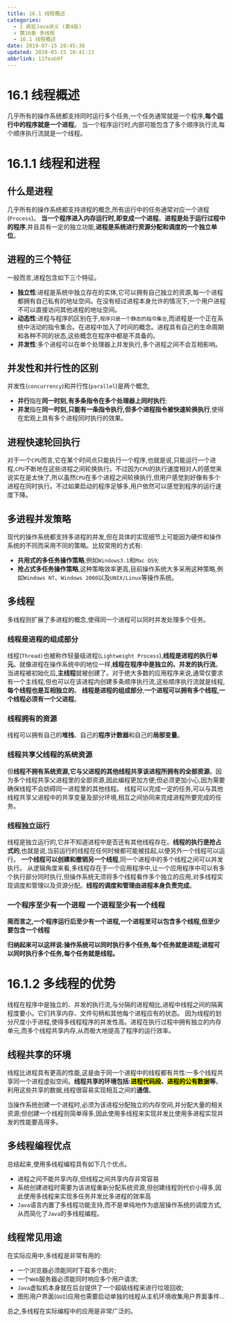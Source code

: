 ```yaml
---
title: 16.1 线程概述
categories: 
  - 1 疯狂Java讲义 (第4版)
  - 第16章 多线程
  - 16.1 线程概述
date: 2019-07-15 20:45:38
updated: 2020-03-15 10:41:13
abbrlink: 11feab9f
---
```

# 16.1 线程概述
几乎所有的操作系统都支持同时运行多个任务,一个任务通常就是一个程序,**每个运行中的程序就是一个进程**。
当一个程序运行时,内部可能包含了多个顺序执行流,每个顺序执行流就是一个线程。
# 16.1.1 线程和进程
## 什么是进程
几乎所有的操作系统都支持进程的概念,所有运行中的任务通常对应一个进程(`Process`)。
**当一个程序进入内存运行时,即变成一个进程**。**进程是处于运行过程中的程序**,并且具有一定的独立功能,**进程是系统进行资源分配和调度的一个独立单位**。

## 进程的三个特征
一般而言,进程包含如下三个特征。
- **独立性**:进程是系统中独立存在的实体,它可以拥有自己独立的资源,每一个进程都拥有自己私有的地址空间。在没有经过进程本身允许的情况下,一个用户进程不可以直接访问其他进程的地址空间。
- **动态性**:进程与程序的区别在于,`程序只是一个静态的指令集合`,而进程是一个正在系统中活动的指令集合。在进程中加入了时间的概念。进程具有自己的生命周期和各种不同的状态,这些概念在程序中都是不具备的。
- **并发性**:多个进程可以在单个处理器上并发执行,多个进程之间不会互相影响。

## 并发性和并行性的区别
并发性(`concurrency`)和并行性(`parallel`)是两个概念,
- **并行**指在**同一时刻,有多条指令在多个处理器上同时执行**;
- **并发**指在**同一时刻,只能有一条指令执行,但多个进程指令被快速轮换执行**,使得在宏观上具有多个进程同时执行的效果。

## 进程快速轮回执行
对于一个`CPU`而言,它在某个时间点只能执行一个程序,也就是说,只能运行一个进程,`CPU`不断地在这些进程之间轮换执行。不过因为`CPU`的执行速度相对人的感觉来说实在是太快了,所以虽然`CPU`在多个进程之间轮换执行,但用户感觉到好像有多个进程在同时执行。不过如果启动的程序足够多,用户依然可以感觉到程序的运行速度下降。
## 多进程并发策略
现代的操作系统都支持多进程的并发,但在具体的实现细节上可能因为硬件和操作系统的不同而采用不同的策略。比较常用的方式有:
- **共用式的多任务操作策略**,例如`Windows3.1`和`Mac OS9`;
- **抢占式多任务操作策略**,这种策略效率更高,目前操作系统大多采用这种策略,例如`Windows NT`、`Windows 2000`以及`UNIX/Linux`等操作系统。

## 多线程
多线程则扩展了多进程的概念,使得同一个进程可以同时并发处理多个任务。
### 线程是进程的组成部分
线程(`Thread)`也被称作轻量级进程(`Lightweight Process`),**线程是进程的执行单元**。就像进程在操作系统中的地位一样,**线程在程序中是独立的、并发的执行流**。
当进程被初始化后,**主线程**就被创建了。对于绝大多数的应用程序来说,通常仅要求有一个主线程,但也可以在该进程内创建多条顺序执行流,这些顺序执行流就是线程,**每个线程也是互相独立的**。
**线程是进程的组成部分**,**一个进程可以拥有多个线程,一个线程必须有一个父进程**。
### 线程拥有的资源
线程可以拥有自己的**堆栈**、自己的**程序计数器**和自己的**局部变量**。
### 线程共享父线程的系统资源
但**线程不拥有系统资源,它与父进程的其他线程共享该进程所拥有的全部资源**。因为多个线程共享父进程里的全部资源,因此编程更加方便;但必须更加小心,因为需要确保线程不会妨碍同一进程里的其他线程。
线程可以完成一定的任务,可以与其他线程共享父进程中的共享变量及部分环境,相互之间协同来完成进程所要完成的任务。
### 线程独立运行
线程是独立运行的,它并不知道进程中是否还有其他线程存在。**线程的执行是抢占式的**,也就是说,当前运行的线程在任何时候都可能被挂起,以便另外一个线程可以运行。
**一个线程可以创建和撤销另一个线程**,同一个进程中的多个线程之间可以并发执行。
从逻辑角度来看,多线程存在于一个应用程序中,让一个应用程序中可以有多个执行部分同时执行,但操作系统无须将多个线程看作多个独立的应用,对多线程实现调度和管理以及资源分配。**线程的调度和管理由进程本身负责完成**。
### 一个程序至少有一个进程 一个进程至少有一个线程
**简而言之,一个程序运行后至少有一个进程,一个进程里可以包含多个线程,但至少要包含一个线程**

**归纳起来可以这样说:操作系统可以同时执行多个任务,每个任务就是进程;进程可以同时执行多个任务,每个任务就是线程。**

# 16.1.2 多线程的优势
线程在程序中是独立的、并发的执行流,与分隔的进程相比,进程中线程之间的隔离程度要小。它们共享内存、文件句柄和其他每个进程应有的状态。
因为线程的划分尺度小于进程,使得多线程程序的并发性高。进程在执行过程中拥有独立的内存单元,而多个线程共享内存,从而极大地提高了程序的运行效率。
## 线程共享的环境
线程比进程具有更高的性能,这是由于同一个进程中的线程都有共性:一多个线程共享同一个进程虚拟空间。**线程共享的环境包括:<mark>进程代码段</mark>、<mark>进程的公有数据</mark>等**。利用这些共享的数据,线程很容易实现相互之间的**通信**。

当操作系统创建一个进程时,必须为该进程分配独立的内存空间,并分配大量的相关资源;但创建一个线程则简单得多,因此使用多线程来实现并发比使用多进程实现并发的性能要高得多。
## 多线程编程优点
总结起来,使用多线程编程具有如下几个优点。
- 进程之间不能共享内存,但线程之间共享内存非常容易
- 系统创建进程时需要为该进程重新分配系统资源,但创建线程则代价小得多,因此使用多线程来实现多任务并发比多进程的效率高
- `Java`语言内置了多线程功能支持,而不是单纯地作为底层操作系统的调度方式,从而简化了`Java`的多线程编程。

## 线程常见用途
在实际应用中,多线程是非常有用的:
- 一个浏览器必须能同时下载多个图片;
- 一个`Web`服务器必须能同时响应多个用户请求;
- `Java`虚拟机本身就在后台提供了一个超级线程来进行垃圾回收;
- 图形用户界面(`GUI`)应用也需要启动单独的线程从主机环境收集用户界面事件...

总之,多线程在实际编程中的应用是非常广泛的。
